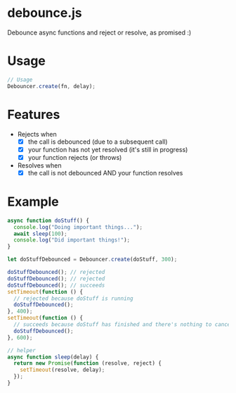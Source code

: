 # debounce.js

Debounce async functions and reject or resolve, as promised :)

# Usage

```js
// Usage
Debouncer.create(fn, delay);
```

# Features

- Rejects when
  - [x] the call is debounced (due to a subsequent call)
  - [x] your function has not yet resolved (it's still in progress)
  - [x] your function rejects (or throws)
- Resolves when
  - [x] the call is not debounced AND your function resolves

# Example

```js
async function doStuff() {
  console.log("Doing important things...");
  await sleep(100);  
  console.log("Did important things!");
}

let doStuffDebounced = Debouncer.create(doStuff, 300);

doStuffDebounced(); // rejected
doStuffDebounced(); // rejected
doStuffDebounced(); // succeeds
setTimeout(function () {
  // rejected because doStuff is running
  doStuffDebounced();
}, 400);
setTimeout(function () {
  // succeeds because doStuff has finished and there's nothing to cancel it
  doStuffDebounced();
}, 600);
```

```js
// helper
async function sleep(delay) {
  return new Promise(function (resolve, reject) {
    setTimeout(resolve, delay);
  });
}
```

